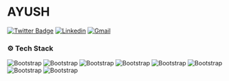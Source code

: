 # AYUSH


[![Twitter Badge](https://img.shields.io/badge/-Twitter/X-1da1f2?labelColor=1da1f2&logo=x&logoColor=white&link=https://x.com/ayush1000k)](https://x.com/ayush1000k)
[![Linkedin](https://img.shields.io/badge/-LinkedIn-blue?style=flat&logo=Linkedin&logoColor=white)](https://www.linkedin.com/in/ayush1000k/)
[![Gmail](https://img.shields.io/badge/-Gmail-c14438?style=flat&logo=Gmail&logoColor=white)](mailto:ayush1000k@gmail.com)




### ⚙️ Tech Stack

![Bootstrap](https://img.shields.io/badge/-React-05122A?style=flat-square&logo=React&color=353535) ![Bootstrap](https://img.shields.io/badge/-Javascript-05122A?style=flat-square&logo=Javascript&color=353535) ![Bootstrap](https://img.shields.io/badge/-HTML5-05122A?style=flat-square&logo=HTML5&color=353535) ![Bootstrap](https://img.shields.io/badge/-CSS3-05122A?style=flat-square&logo=CSS3&color=353535) ![Bootstrap](https://img.shields.io/badge/-C%20Sharp-05122A?style=flat-square&logo=C-Sharp&color=353535) ![Bootstrap](https://img.shields.io/badge/-.Net-05122A?style=flat-square&logo=.Net&color=353535) ![Bootstrap](https://img.shields.io/badge/-Git-05122A?style=flat-square&logo=Git&color=353535) ![Bootstrap](https://img.shields.io/badge/-Visual%20Studio%20Code-05122A?style=flat-square&logo=Visual-Studio-Code&color=353535)




